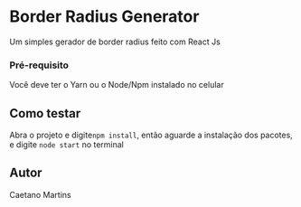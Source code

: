 # Border Radius Generator

Um simples gerador de border radius feito com React Js

### Pré-requisito

Você deve ter o Yarn ou o Node/Npm instalado no celular


## Como testar

Abra o projeto e digite```npm install```, então aguarde a instalação dos pacotes, e digite ```node start``` no terminal

## Autor

Caetano Martins